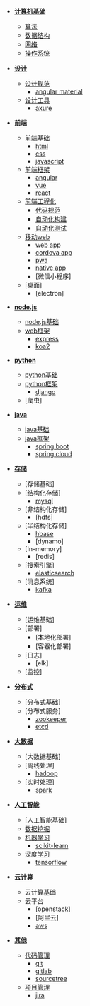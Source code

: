 - [**计算机基础**](#1)
	- [算法](#1.1)
	- [数据结构](#1.2)
 	- [网络](#1.2)
 	- [操作系统](#1.3)
		
- [**设计**](#2) 
	- [设计规范](#2.1)
		- [angular material](#2.1.1)
	- [设计工具](#2.2)
		- [axure](#2.2.1)
		
- [**前端**](#3)
	- [前端基础](#3.1)
		- [html](#3.1.1)
		- [css](#3.1.2)
 		- [javascript](#3.1.3)
	- [前端框架](#3.2)
 		- [angular](#3.2.1)
  		- [vue](#3.2.2)
  		- [react](#3.2.3)
 	- [前端工程化](#3.3)
  		- [代码规范](#3.3.1)
  		- [自动化构建](#3.3.2)
  		- [自动化测试](#3.3.3)
 	- [移动web](#3.4)
  		- [web app](#3.4.1)
  		- [cordova app](#3.4.2)
  		- [pwa](#3.4.3)
  		- [native app](#3.4.4) 
		- [微信小程序]
	- [桌面]
		- [electron]

- [**node.js**](#4)
	- [node.js基础](#4.1)	
	- [web框架](#4.2)
		- [express](#4.2.1)   
		- [koa2](#4.2.2)

- [**python**](#5)
 	- [python基础](#5.1)
	- [python框架](#5.2)
		- [django](#5.2.1)
	- [爬虫]
	
- [**java**](#13)	
	- [java基础](#13.1)
	- [java框架](#13.2)
		- [spring boot](#13.2.1)
		- [spring cloud](#13.2.2)
		
- [**存储**](#6)
	- [存储基础]
	- [结构化存储]
		- [mysql](#6.1)
	- [非结构化存储]
		- [hdfs]
	- [半结构化存储]
		- [hbase](#6.2)
		- [dynamo]
	- [In-memory]
		- [redis]
	- [搜索引擎]
		- [elasticsearch](#6.3)
	- [消息系统]
		- [kafka](#6.4)
 
- [**运维**](#7) 
	- [运维基础]
	- [部署]	
		- [本地化部署]
		- [容器化部署]
	- [日志]
		- [elk]
	- [监控]

- [**分布式**](#8)
	- [分布式基础]
	- [分布式服务]	
		- [zookeeper](#8.1)
		- [etcd](#8.2)

- [**大数据**](#9)
	- [大数据基础]
	- [离线处理]
		- [hadoop](#9.1)
	- [实时处理] 	
		- [spark](#9.2)
 
- [**人工智能**](#10)
	- [人工智能基础]
	- [数据挖掘](#10.1)
 	- [机器学习](#10.2)
		- [scikit-learn](#10.2.1)
	- [深度学习](#10.3)
		- [tensorflow](#10.3.1)

- [**云计算**](#11)
	- 云计算基础
	- 云平台
		- [openstack]
		- [阿里云]
		- [aws](#11.1)
 
 - [**其他**](#12)
	- [代码管理](#12.1)
		- [git](#12.1.1)
		- [gitlab](#12.1.2)
		- [sourcetree](#12.1.3)
	- [项目管理](#12.2)
		- [jira](#12.2.1)


